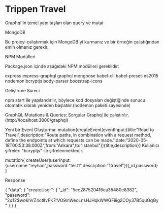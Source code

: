 # Trippen Travel
Graphql'in temel yapı taşları olan query ve mutai

MongoDB

Bu projeyi çalıştırmak için MongoDB'yi kurmanız ve bir örneğin çalıştığından emin olmanız gerekir.

NPM Modülleri

Package.json içinde aşağıdaki NPM modülleri gereklidir:

express
express-graphql
graphql
mongoose
babel-cli
babel-preset-es2015
nodemon
bcryptjs
body-parser
bootstrap-icons

Geliştirme Süreci

npm start ile yapılandırılır, böylece kod dosyaları değiştiğinde sunucu otomatik olarak yeniden başlatılır.(nodemon paketi sayesinde)

GraphQL Mutations & Queries:
Sorgular Graphql ile çalıştırılır. (http://localhost:3000/graphql)

Yeni bir Event Oluşturma:
mutation{createEvent(eventInput:{title:"Road to Travel",description:"Route paths, in combination with a request method, define the endpoints at which requests can be made.",date:"2020-05-18T00:53:38.000Z",from:"Ankara",to:"Istanbul"}){title,description}}
Kullanıcı şifreleri "bcryptjs" ile şifrelenmektedir.

mutation{
 createUser(userInput:{username:"reyhan",password:"test1",description:"1travel"}){_id,password}
}

Response

{
  "data": {
    "createUser": {
      "_id": "5ec287520416ea35480e8382",
      "password": "$2a$12$wo6hVZ4otlIvFK7rVO9mWeoLnsHJHqkWWGFiiig2COy37B5quGqGy"
    }
  }
}
